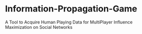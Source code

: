 # Information-Propagation-Game
A Tool to Acquire Human Playing Data for MultiPlayer Influence Maximization on Social Networks
